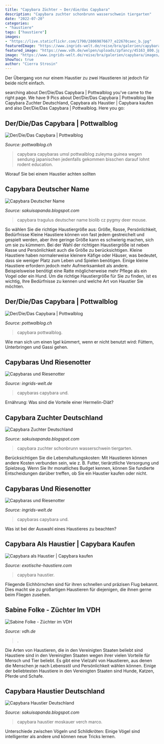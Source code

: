 ```yaml
---
title: "Capybara Züchter ~ Der/die/das Capybara"
description: "Capybara zuchter schonbrunn wasserschwein tiergarten"
date: "2022-07-20"
categories:
- "haustiere"
tags: ["haustiere"]
images:
- "https://live.staticflickr.com/1790/28069876677_e22670caec_b.jpg"
featuredImage: "https://www.ingrids-welt.de/reise/bra/galerien/capybara/images/Capybaras 20.jpg"
featured_image: "https://www.vdh.de/welpen/uploads/zpfancy/45163_800.jpg"
image: "https://www.ingrids-welt.de/reise/bra/galerien/capybara/images/Capybaras 14.jpg"
ShowToc: true
author: "Cierra Strosin"
---
```



Der Übergang von nur einem Haustier zu zwei Haustieren ist jedoch für beide nicht einfach.

	

		
searching about Der/Die/Das Capybara | Pottwalblog you've came to the right page. We have 9 Pics about Der/Die/Das Capybara | Pottwalblog like Capybara Zuchter Deutschland, Capybara als Haustier | Capybara kaufen and also Der/Die/Das Capybara | Pottwalblog. Here you go:
		
    
## Der/Die/Das Capybara | Pottwalblog

<img loading=lazy src="https://www.pottwalblog.ch/wp-content/upload/capybara_2.png" onerror="this.onerror=null;this.src='https://tse3.mm.bing.net/th?id=OIP.hVnxy3-k4Yu83AO2hZC9CAHaEl&amp;pid=15.1';" alt="Der/Die/Das Capybara | Pottwalblog">

_Source: pottwalblog.ch_

>capybara capybaras umsl pottwalblog zuleyma guinea wegen sendung japanischen jedenfalls gekommen bisschen darauf lohnt rodent education. 

	

Worauf Sie bei einem Haustier achten sollten

    
## Capybara Deutscher Name

<img loading=lazy src="https://www.biolib.cz/IMG/GAL/BIG/316670.jpg" onerror="this.onerror=null;this.src='https://tse4.mm.bing.net/th?id=OIP.fqQrvTtV2zrBepT05rbT_wHaE7&amp;pid=15.1';" alt="Capybara Deutscher Name">

_Source: sakuisapanda.blogspot.com_

>capybara tragulus deutscher name biolib cz pygmy deer mouse. 

	

So wählen Sie die richtige Haustiergröße aus: Größe, Rasse, Persönlichkeit, Bedürfnisse
Kleine Haustiere können von fast jedem gestreichelt und gespielt werden, aber ihre geringe Größe kann es schwierig machen, sich um sie zu kümmern. Bei der Wahl der richtigen Haustiergröße ist neben Rasse und Persönlichkeit auch die Größe zu berücksichtigen. Kleine Haustiere haben normalerweise kleinere Käfige oder Häuser, was bedeutet, dass sie weniger Platz zum Leben und Spielen benötigen. Einige kleine Haustiere erfordern jedoch mehr Aufmerksamkeit als andere. Beispielsweise benötigt eine Ratte möglicherweise mehr Pflege als ein Vogel oder ein Hund. Um die richtige Haustiergröße für Sie zu finden, ist es wichtig, Ihre Bedürfnisse zu kennen und welche Art von Haustier Sie möchten.

    
## Der/Die/Das Capybara | Pottwalblog

<img loading=lazy src="https://www.pottwalblog.ch/wp-content/upload/capybara_1-450x337.jpg" onerror="this.onerror=null;this.src='https://tse1.mm.bing.net/th?id=OIP.jq9vOGmesE2vC0w8iETe1wAAAA&amp;pid=15.1';" alt="Der/Die/Das Capybara | Pottwalblog">

_Source: pottwalblog.ch_

>capybara pottwalblog. 

	

Wie man sich um einen Igel kümmert, wenn er nicht benutzt wird: Füttern, Unterbringen und Gassi gehen.

    
## Capybaras Und Riesenotter

<img loading=lazy src="https://www.ingrids-welt.de/reise/bra/galerien/capybara/images/Capybaras 20.jpg" onerror="this.onerror=null;this.src='https://tse2.mm.bing.net/th?id=OIP.3KwILE-GXczuLz-uN5jugAHaE8&amp;pid=15.1';" alt="Capybaras und Riesenotter">

_Source: ingrids-welt.de_

>capybaras capybara und. 

	

Ernährung: Was sind die Vorteile einer Hermelin-Diät?

    
## Capybara Zuchter Deutschland

<img loading=lazy src="https://www.zoovienna.at/media/_versions_/userphotos/robert_trakl/2019-10/foto_86_wy_animal_detail_801.jpg" onerror="this.onerror=null;this.src='https://tse2.mm.bing.net/th?id=OIP.MDwrRZdeOwBolhACD8wLEwHaE8&amp;pid=15.1';" alt="Capybara Zuchter Deutschland">

_Source: sakuisapanda.blogspot.com_

>capybara zuchter schonbrunn wasserschwein tiergarten. 

	

Berücksichtigen Sie die Lebenshaltungskosten: Mit Haustieren können andere Kosten verbunden sein, wie z. B. Futter, tierärztliche Versorgung und Spielzeug. Wenn Sie Ihr monatliches Budget kennen, können Sie fundierte Entscheidungen darüber treffen, ob Sie ein Haustier kaufen oder nicht.

    
## Capybaras Und Riesenotter

<img loading=lazy src="https://www.ingrids-welt.de/reise/bra/galerien/capybara/images/Capybaras 14.jpg" onerror="this.onerror=null;this.src='https://tse1.mm.bing.net/th?id=OIP.IiIMgRms_ypaU6tMsGhkvgHaE8&amp;pid=15.1';" alt="Capybaras und Riesenotter">

_Source: ingrids-welt.de_

>capybaras capybara und. 

	

Was ist bei der Auswahl eines Haustieres zu beachten?

    
## Capybara Als Haustier | Capybara Kaufen

<img loading=lazy src="https://exotische-haustiere.com/wp-content/uploads/2021/03/Capybara-Zucht-e1616925295222.jpg" onerror="this.onerror=null;this.src='https://tse2.mm.bing.net/th?id=OIP.WnWBdNbnwlue11EYUdk71AHaDP&amp;pid=15.1';" alt="Capybara als Haustier | Capybara kaufen">

_Source: exotische-haustiere.com_

>capybara haustier. 

	

Fliegende Eichhörnchen sind für ihren schnellen und präzisen Flug bekannt. Dies macht sie zu großartigen Haustieren für diejenigen, die ihnen gerne beim Fliegen zusehen.

    
## Sabine Folke - Züchter Im VDH

<img loading=lazy src="https://www.vdh.de/welpen/uploads/zpfancy/45163_800.jpg" onerror="this.onerror=null;this.src='https://tse1.mm.bing.net/th?id=OIP.SpQF73N0UcJSYf_l_sw2agHaEU&amp;pid=15.1';" alt="Sabine Folke - Züchter im VDH">

_Source: vdh.de_

>. 

	

Die Arten von Haustieren, die in den Vereinigten Staaten beliebt sind
Haustiere sind in den Vereinigten Staaten wegen ihrer vielen Vorteile für Mensch und Tier beliebt. Es gibt eine Vielzahl von Haustieren, aus denen die Menschen je nach Lebensstil und Persönlichkeit wählen können. Einige der beliebtesten Haustiere in den Vereinigten Staaten sind Hunde, Katzen, Pferde und Schafe.

    
## Capybara Haustier Deutschland

<img loading=lazy src="https://live.staticflickr.com/1790/28069876677_e22670caec_b.jpg" onerror="this.onerror=null;this.src='https://tse3.mm.bing.net/th?id=OIP.FHcyxtrmnXoUOVU-l8x7qgHaE8&amp;pid=15.1';" alt="Capybara Haustier Deutschland">

_Source: sakuisapanda.blogspot.com_

>capybara haustier moskauer verch marco. 

	

Unterschiede zwischen Vögeln und Schildkröten: Einige Vögel sind intelligenter als andere und können neue Tricks lernen.


